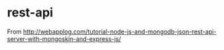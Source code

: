rest-api
========

From  http://webapplog.com/tutorial-node-js-and-mongodb-json-rest-api-server-with-mongoskin-and-express-js/
